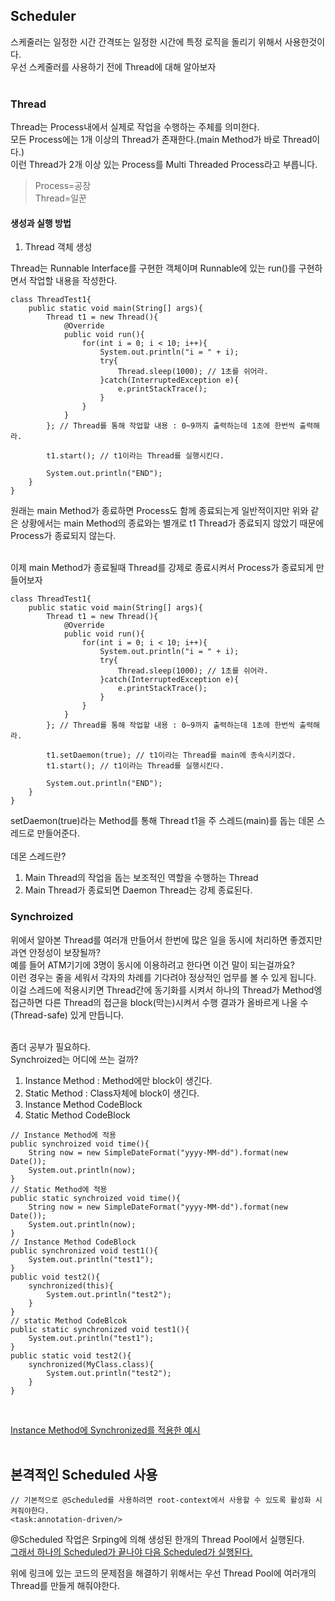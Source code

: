 ## Scheduler
스케줄러는 일정한 시간 간격또는 일정한 시간에 특정 로직을 돌리기 위해서 사용한것이다.<br>
우선 스케줄러를 사용하기 전에 Thread에 대해 알아보자<br><br>

### Thread
Thread는 Process내에서 실제로 작업을 수행하는 주체를 의미한다.<br>
모든 Process에는 1개 이상의 Thread가 존재한다.(main Method가 바로 Thread이다.)<br>
이런 Thread가 2개 이상 있는 Process를 Multi Threaded Process라고 부릅니다.<br>
> Process=공장<br>
> Thread=일꾼

#### 생성과 실행 방법
1. Thread 객체 생성

Thread는 Runnable Interface를 구현한 객체이며 Runnable에 있는 run()를 구현하면서 작업할 내용을 작성한다.
```
class ThreadTest1{
    public static void main(String[] args){
        Thread t1 = new Thread(){
            @Override
            public void run(){
                for(int i = 0; i < 10; i++){
                    System.out.println("i = " + i);
                    try{
                        Thread.sleep(1000); // 1초를 쉬어라.
                    }catch(InterruptedException e){
                        e.printStackTrace();
                    }
                }
            }
        }; // Thread를 통해 작업할 내용 : 0~9까지 출력하는데 1초에 한번씩 출력해라.
    
        t1.start(); // t1이라는 Thread를 실행시킨다.
    
        System.out.println("END");
    }
}
```
원래는 main Method가 종료하면 Process도 함께 종료되는게 일반적이지만 위와 같은 상황에서는 main Method의 종료와는 별개로 t1 Thread가 종료되지 않았기 때문에 Process가 종료되지 않는다.<br><br>

이제 main Method가 종료될때 Thread를 강제로 종료시켜서 Process가 종료되게 만들어보자
```
class ThreadTest1{
    public static void main(String[] args){
        Thread t1 = new Thread(){
            @Override
            public void run(){
                for(int i = 0; i < 10; i++){
                    System.out.println("i = " + i);
                    try{
                        Thread.sleep(1000); // 1초를 쉬어라.
                    }catch(InterruptedException e){
                        e.printStackTrace();
                    }
                }
            }
        }; // Thread를 통해 작업할 내용 : 0~9까지 출력하는데 1초에 한번씩 출력해라.
        
        t1.setDaemon(true); // t1이라는 Thread를 main에 종속시키겠다.
        t1.start(); // t1이라는 Thread를 실행시킨다.
    
        System.out.println("END");
    }
}
```
setDaemon(true)라는 Method를 통해 Thread t1을 주 스레드(main)를 돕는 데몬 스레드로 만들어준다.<br><br>
데몬 스레드란?
1. Main Thread의 작업을 돕는 보조적인 역할을 수행하는 Thread
2. Main Thread가 종료되면 Daemon Thread는 강제 종료된다.

### Synchroized
위에서 알아본 Thread를 여러개 만들어서 한번에 많은 일을 동시에 처리하면 좋겠지만 과연 안정성이 보장될까?<br>
예를 들어 ATM기기에 3명이 동시에 이용하려고 한다면 이건 말이 되는걸까요?<br>
이런 경우는 줄을 세워서 각자의 차례를 기다려야 정상적인 업무를 볼 수 있게 됩니다.<br>
이걸 스레드에 적용시키면 Thread간에 동기화를 시켜서 하나의 Thread가 Method엥 접근하면 다른 Thread의 접근을 block(막는)시켜서 수행 결과가 올바르게 나올 수(Thread-safe) 있게 만듭니다.<br><br>

좀더 공부가 필요하다.<br>
Synchroized는 어디에 쓰는 걸까?
1. Instance Method : Method에만 block이 생긴다.
2. Static Method : Class자체에 block이 생긴다.
3. Instance Method CodeBlock
4. Static Method CodeBlock

```
// Instance Method에 적용
public synchroized void time(){
    String now = new SimpleDateFormat("yyyy-MM-dd").format(new Date());
    System.out.println(now);
}
// Static Method에 적용
public static synchroized void time(){
    String now = new SimpleDateFormat("yyyy-MM-dd").format(new Date());
    System.out.println(now);
}
// Instance Method CodeBlock
public synchronized void test1(){
    System.out.println("test1");
}
public void test2(){
    synchronized(this){
        System.out.println("test2");
    }
}
// static Method CodeBlcok
public static synchronized void test1(){
    System.out.println("test1");
}
public static void test2(){
    synchronized(MyClass.class){
        System.out.println("test2");
    }
}
```
<br>

[Instance Method에 Synchronized를 적용한 예시](https://github.com/Dukbong/JangHyeonSung/blob/main/spring/Scheduler/InstanceMethod_Synchronized.java)
<br><br>

## 본격적인 Scheduled 사용
```
// 기본적으로 @Scheduled를 사용하려면 root-context에서 사용할 수 있도록 활성화 시켜줘야한다.
<task:annotation-driven/>
```

@Scheduled 작업은 Srping에 의해 생성된 한개의 Thread Pool에서 실행된다. <br>
[그래서 하나의 Scheduled가 끝나야 다음 Scheduled가 실행된다.](https://github.com/Dukbong/JangHyeonSung/blob/main/spring/Scheduler/OneThreadPool.java)

위에 링크에 있는 코드의 문제점을 해결하기 위해서는 우선 Thread Pool에 여러개의 Thread를 만들게 해줘야한다.


